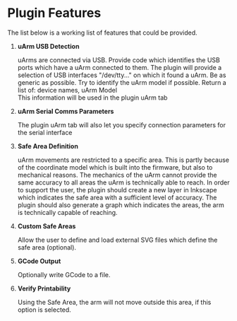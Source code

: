 # Plugin Features

The list below is a working list of features that could be provided.


1. **uArm USB Detection**

   uArms are connected via USB. Provide code which identifies the USB ports which have a uArm connected to them. The plugin will provide a selection of USB interfaces "/dev/tty..." on which it found a uArm. Be as generic as possible. Try to identify the uArm model if possible. Return a list of: device names, uArm Model  
   This information will be used in the plugin uArm tab
 
1. **uArm Serial Comms Parameters**

   The plugin uArm tab will also let you specify connection parameters for the serial interface
 
1. **Safe Area Definition**

   uArm movements are restricted to a specific area. This is partly because of the coordinate model which is built into the firmware, but also to mechanical reasons. The mechanics of the uArm cannot provide the same accuracy to all areas the uArm is technically able to reach. In order to support the user, the plugin should create a new layer in Inkscape which indicates the safe area with a sufficient level of accuracy. The plugin should also generate a graph which indicates the areas, the arm is technically capable of reaching. 
   
1. **Custom Safe Areas**

   Allow the user to define and load external SVG files which define the safe area (optional).

1. **GCode Output**

   Optionally write GCode to a file.
  
1. **Verify Printability**

   Using the Safe Area, the arm will not move outside this area, if this option is selected.
 
 
